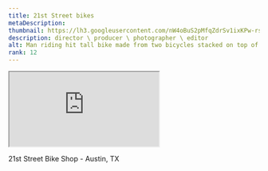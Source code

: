 ```yaml
---
title: 21st Street bikes
metaDescription: 
thumbnail: https://lh3.googleusercontent.com/nW4oBuS2pMfqZdrSv1ixKPw-rsMVgCDOiDqMdaeqaFty7DFQv5_DBnkUf0WHvppNKcWCgQmE60reoKTgPPtPq24xwVKZK5OIRfh7qW_Cv5kOLGA-dEjTCQHQklFEptysdVVDFwksqQ=w2400
description: director \ producer \ photographer \ editor
alt: Man riding hit tall bike made from two bicycles stacked on top of each other.
rank: 12
---
```



<iframe src="https://www.youtube.com/embed/Xtz82rGCkUA" class="youtube-iframe"></iframe>

21st Street Bike Shop - Austin, TX